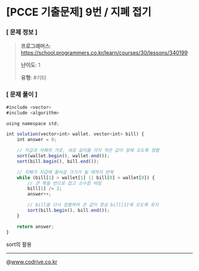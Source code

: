 # [PCCE 기출문제] 9번 / 지폐 접기

### [ 문제 정보 ]
> **프로그래머스**: https://school.programmers.co.kr/learn/courses/30/lessons/340199
> 
> **난이도**: 1
>
> **유형**: #기타


### [ 문제 풀이 ]
```JavaScript
#include <vector>
#include <algorithm>

using namespace std;

int solution(vector<int> wallet, vector<int> bill) {
    int answer = 0;

    // 지갑과 지폐의 가로, 세로 길이를 각각 작은 값이 앞에 오도록 정렬
    sort(wallet.begin(), wallet.end());
    sort(bill.begin(), bill.end());

    // 지폐가 지갑에 들어갈 크기가 될 때까지 반복
    while (bill[1] > wallet[1] || bill[0] > wallet[0]) {
        // 큰 쪽을 반으로 접고 소수점 버림
        bill[1] /= 2;
        answer++;

        // bill을 다시 정렬하여 큰 값이 항상 bill[1]에 오도록 유지
        sort(bill.begin(), bill.end());
    }

    return answer;
}
```
sort의 활용


---
@www.codrive.co.kr